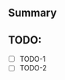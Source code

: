 ## Summary
<!-- Please write short summary here. You can overwrite this line. -->
## TODO:

* [ ] TODO-1
* [ ] TODO-2
